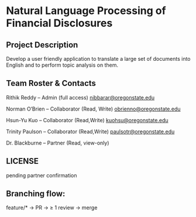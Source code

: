# Natural Language Processing of Financial Disclosures

## Project Description
Develop a user friendly application to translate a large set of documents into English and to perform topic analysis on them.

## Team Roster & Contacts
Rithik Reddy – Admin (full access) nibbarar@oregonstate.edu

Norman O’Brien – Collaborator (Read, Write) obrienno@oregonstate.edu 

Hsun-Yu Kuo – Collaborator (Read,Write) kuohsu@oregonstate.edu

Trinity Paulson – Collaborator (Read,Write) paulsotr@oregonstate.edu

Dr. Blackburne – Partner (Read, view-only)

## LICENSE
pending partner confirmation

## Branching flow:
feature/* → PR → ≥ 1 review → merge
